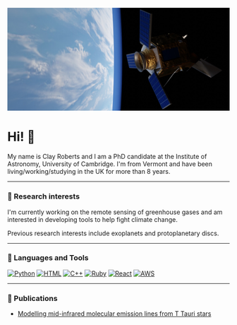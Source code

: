![alt text](https://github.com/Clayton-Roberts/Clayton-Roberts/blob/main/sentinel_5p_render.jpeg?raw=true)

# Hi! 👋

My name is Clay Roberts and I am a PhD candidate at the Institute of Astronomy, University of Cambridge. I'm from Vermont and have been living/working/studying in the UK for more than 8 years.

---

### 🔬 Research interests

I'm currently working on the remote sensing of greenhouse gases and am interested in developing tools to help fight climate change.

Previous research interests include exoplanets and protoplanetary discs.

---

### 🔧 Languages and Tools
[![Python](https://img.shields.io/badge/Code-Python-3776AB?style=plastic&logo=python&logoColor=white)](https://en.wikipedia.org/wiki/Python_(programming_language))
[![HTML](https://img.shields.io/badge/Code-HTML-239120?style=plastic&logo=html5&logoColor=white)](https://en.wikipedia.org/wiki/HTML)
[![C++](https://img.shields.io/badge/Code-C%2B%2B-00599C?style=plastic&logo=c%2B%2B&logoColor=white)](https://en.wikipedia.org/wiki/C%2B%2B)
[![Ruby](https://img.shields.io/badge/Code-Ruby-CC342D?style=plastic&logo=ruby&logoColor=white)](https://en.wikipedia.org/wiki/Ruby_(programming_language))
[![React](https://img.shields.io/badge/Code-React-20232A?style=plastic&logo=react&logoColor=61DAFB)](https://en.wikipedia.org/wiki/React_(JavaScript_library))
[![AWS](https://img.shields.io/badge/Tools-Amazon_AWS-232F3E?style=plastic&logo=amazon-aws&logoColor=white)](https://en.wikipedia.org/wiki/Amazon_Web_Services)

---

### 📖 Publications

* [Modelling mid-infrared molecular emission lines from T Tauri stars](https://www.aanda.org/articles/aa/full_html/2018/10/aa31460-17/aa31460-17.html)


<!--
**Clayton-Roberts/Clayton-Roberts** is a ✨ _special_ ✨ repository because its `README.md` (this file) appears on your GitHub profile.

Here are some ideas to get you started:

- 🔭 I’m currently working on ...
- 🌱 I’m currently learning ...
- 👯 I’m looking to collaborate on ...
- 🤔 I’m looking for help with ...
- 💬 Ask me about ...
- 📫 How to reach me: ...
- 😄 Pronouns: ...
- ⚡ Fun fact: ...
-->
